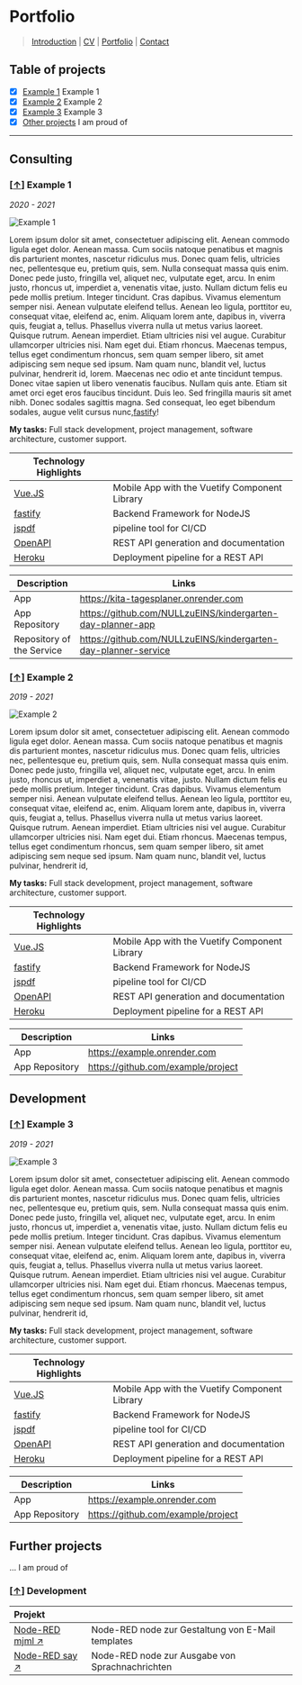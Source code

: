 # Portfolio

> [Introduction](./0-introduction.md) | [CV](./1-curriculum-vitae.md) | [Portfolio](./2-portfolio.md) | [Contact](3-contact.md)

## Table of projects

* [x] [Example 1](#-example-1) Example 1
* [x] [Example 2](#-example-2) Example 2
* [x] [Example 3](#-example-3) Example 3
* [x] [Other projects](#-other-projects) I am proud of 

---

## Consulting

### [[↑](#table-of-projects)] Example 1

_2020 - 2021_

![Example 1](Media/Portfolio/example-1.jpg)

Lorem ipsum dolor sit amet, consectetuer adipiscing elit. Aenean commodo ligula eget dolor. Aenean massa. Cum sociis
natoque penatibus et magnis dis parturient montes, nascetur ridiculus mus. Donec quam felis, ultricies nec, pellentesque
eu, pretium quis, sem. Nulla consequat massa quis enim. Donec pede justo, fringilla vel, aliquet nec, vulputate eget,
arcu. In enim justo, rhoncus ut, imperdiet a, venenatis vitae, justo. Nullam dictum felis eu pede mollis pretium.
Integer tincidunt. Cras dapibus. Vivamus elementum semper nisi. Aenean vulputate eleifend tellus. Aenean leo ligula,
porttitor eu, consequat vitae, eleifend ac, enim. Aliquam lorem ante, dapibus in, viverra quis, feugiat a, tellus.
Phasellus viverra nulla ut metus varius laoreet. Quisque rutrum. Aenean imperdiet. Etiam ultricies nisi vel augue.
Curabitur ullamcorper ultricies nisi. Nam eget dui. Etiam rhoncus. Maecenas tempus, tellus eget condimentum rhoncus, sem
quam semper libero, sit amet adipiscing sem neque sed ipsum. Nam quam nunc, blandit vel, luctus pulvinar, hendrerit id,
lorem. Maecenas nec odio et ante tincidunt tempus. Donec vitae sapien ut libero venenatis faucibus. Nullam quis ante.
Etiam sit amet orci eget eros faucibus tincidunt. Duis leo. Sed fringilla mauris sit amet nibh. Donec sodales sagittis
magna. Sed consequat, leo eget bibendum sodales, augue velit cursus nunc,[fastify](https://www.fastify.io/)!

**My tasks:** Full stack development, project management, software architecture, customer support.

| Technology Highlights |                                               |
|-----------------------|-----------------------------------------------|
| [Vue.JS][vue.js]      | Mobile App with the Vuetify Component Library |
| [fastify][fastify]    | Backend Framework for NodeJS                  |
| [jspdf][jspdf]        | pipeline tool for CI/CD                       |
| [OpenAPI][openapi]    | REST API generation and documentation         |
| [Heroku][heroku]      | Deployment pipeline for a REST API            |

| Description               | Links                                                            |
|---------------------------|------------------------------------------------------------------|
| App                       | <https://kita-tagesplaner.onrender.com>                          |
| App Repository            | <https://github.com/NULLzuEINS/kindergarten-day-planner-app>     |
| Repository of the Service | <https://github.com/NULLzuEINS/kindergarten-day-planner-service> |


### [[↑](#table-of-projects)] Example 2

_2019 - 2021_

![Example 2](Media/Portfolio/example-2.jpg)

Lorem ipsum dolor sit amet, consectetuer adipiscing elit. Aenean commodo ligula eget dolor. Aenean massa. Cum sociis
natoque penatibus et magnis dis parturient montes, nascetur ridiculus mus. Donec quam felis, ultricies nec, pellentesque
eu, pretium quis, sem. Nulla consequat massa quis enim. Donec pede justo, fringilla vel, aliquet nec, vulputate eget,
arcu. In enim justo, rhoncus ut, imperdiet a, venenatis vitae, justo. Nullam dictum felis eu pede mollis pretium.
Integer tincidunt. Cras dapibus. Vivamus elementum semper nisi. Aenean vulputate eleifend tellus. Aenean leo ligula,
porttitor eu, consequat vitae, eleifend ac, enim. Aliquam lorem ante, dapibus in, viverra quis, feugiat a, tellus.
Phasellus viverra nulla ut metus varius laoreet. Quisque rutrum. Aenean imperdiet. Etiam ultricies nisi vel augue.
Curabitur ullamcorper ultricies nisi. Nam eget dui. Etiam rhoncus. Maecenas tempus, tellus eget condimentum rhoncus, sem
quam semper libero, sit amet adipiscing sem neque sed ipsum. Nam quam nunc, blandit vel, luctus pulvinar, hendrerit id,

**My tasks:** Full stack development, project management, software architecture, customer support.

| Technology Highlights |                                               |
|-----------------------|-----------------------------------------------|
| [Vue.JS][vue.js]      | Mobile App with the Vuetify Component Library |
| [fastify][fastify]    | Backend Framework for NodeJS                  |
| [jspdf][jspdf]        | pipeline tool for CI/CD                       |
| [OpenAPI][openapi]    | REST API generation and documentation         |
| [Heroku][heroku]      | Deployment pipeline for a REST API            |

| Description               | Links                                |
|---------------------------|--------------------------------------|
| App                       | <https://example.onrender.com>       |
| App Repository            | <https://github.com/example/project> | 

## Development

### [[↑](#table-of-projects)] Example 3

_2019 - 2021_

![Example 3](Media/Portfolio/example-3.jpg)

Lorem ipsum dolor sit amet, consectetuer adipiscing elit. Aenean commodo ligula eget dolor. Aenean massa. Cum sociis
natoque penatibus et magnis dis parturient montes, nascetur ridiculus mus. Donec quam felis, ultricies nec, pellentesque
eu, pretium quis, sem. Nulla consequat massa quis enim. Donec pede justo, fringilla vel, aliquet nec, vulputate eget,
arcu. In enim justo, rhoncus ut, imperdiet a, venenatis vitae, justo. Nullam dictum felis eu pede mollis pretium.
Integer tincidunt. Cras dapibus. Vivamus elementum semper nisi. Aenean vulputate eleifend tellus. Aenean leo ligula,
porttitor eu, consequat vitae, eleifend ac, enim. Aliquam lorem ante, dapibus in, viverra quis, feugiat a, tellus.
Phasellus viverra nulla ut metus varius laoreet. Quisque rutrum. Aenean imperdiet. Etiam ultricies nisi vel augue.
Curabitur ullamcorper ultricies nisi. Nam eget dui. Etiam rhoncus. Maecenas tempus, tellus eget condimentum rhoncus, sem
quam semper libero, sit amet adipiscing sem neque sed ipsum. Nam quam nunc, blandit vel, luctus pulvinar, hendrerit id,

**My tasks:** Full stack development, project management, software architecture, customer support.

| Technology Highlights |                                               |
|-----------------------|-----------------------------------------------|
| [Vue.JS][vue.js]      | Mobile App with the Vuetify Component Library |
| [fastify][fastify]    | Backend Framework for NodeJS                  |
| [jspdf][jspdf]        | pipeline tool for CI/CD                       |
| [OpenAPI][openapi]    | REST API generation and documentation         |
| [Heroku][heroku]      | Deployment pipeline for a REST API            |

| Description               | Links                                |
|---------------------------|--------------------------------------|
| App                       | <https://example.onrender.com>       |
| App Repository            | <https://github.com/example/project> | 


## Further projects

… I am proud of

### [[↑](#table-of-projects)] Development

| Projekt                                                                          |                                                   |
|:---------------------------------------------------------------------------------|:--------------------------------------------------|
| [Node-RED mjml ↗](https://flows.nodered.org/node/@example/node-red-contrib-mjml) | Node-RED node zur Gestaltung von E-Mail templates |
| [Node-RED say ↗](https://flows.nodered.org/node/@example/node-red-contrib-say)   | Node-RED node zur Ausgabe von Sprachnachrichten   |

[apollojs]: https://www.apollographql.com/

[autopilot]: https://www.autopilot.io/

[aws-ecs]: https://docs.aws.amazon.com/AmazonECS/latest/developerguide/ECS_Basics.html

[aws-ec2]: https://docs.aws.amazon.com/AWSEC2/latest/UserGuide/ec2-instance-types.html

[aws-efs]: https://docs.aws.amazon.com/efs/latest/ug/

[aws-rds]: https://docs.aws.amazon.com/AmazonRDS/latest/UserGuide/CHAP_MySQL.html

[aws-s3]: https://aws.amazon.com/s3/

[bash]: https://www.gnu.org/software/bash/

[belana.io]: https://belana.io/

[concourse-ci]: https://docs.concourse.ci/

[docker]: https://www.docker.com/

[docker-compose]: https://docs.docker.com/compose/

[docker-registry]: https://docs.docker.com/registry/

[edge-side-includes]: https://en.wikipedia.org/wiki/Edge_Side_Includes

[expo]: https://expo.io/

[fastify]: https://www.fastify.io/

[google-chrome-extension]: https://chrome.google.com/webstore/detail/google-chrome-extension-for-t/nmmhkkegccagdldgiimedpiccmgmiednk

[google-chrome-extension-dynamo]: https://chrome.google.com/webstore/search/dynamo

[google-firebase]: https://firebase.google.com/

[google-play-store]: https://play.google.com/store/apps/details?id=com.example.taptap

[graphql]: https://graphql.org/

[grafana]: https://grafana.com/

[heroku]: https://dashboard.heroku.com/apps/camfight-app

[hubspot]: https://www.hubspot.com/

[influxdb]: https://influxdb.com/

[ionic-framework]: https://ionicframework.com/

[jmeter]: https://jmeter.apache.org/

[jspdf]: https://parall.ax/products/jspdf

[netresearch]: https://www.netresearch.de/

[node-red]: https://nodered.org/

[openapi]: https://swagger.io/specification/

[postman]: https://www.getpostman.com/

[python]: https://www.python.org/

[react-native]: https://reactnative.dev/

[sphinx]: https://www.sphinx-doc.org/

[tasmota]: https://tasmota.github.io/docs/

[travis-ci]: https://travis-ci.org/

[typo3]: https://typo3.org/

[vue.js]: https://vuejs.org/

[varnish]: https://www.varnish-cache.org/

[vuetify]: https://vuetifyjs.com/

